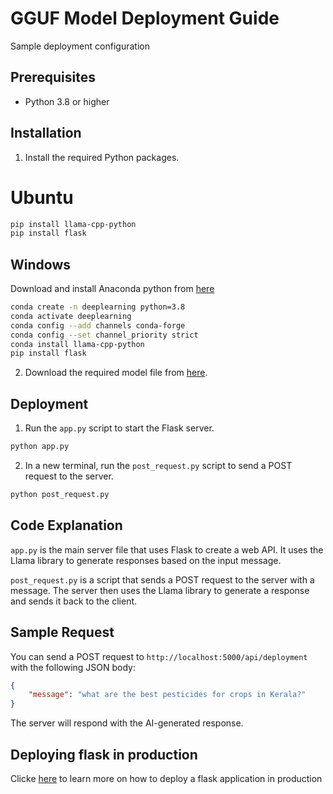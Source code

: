 # GGUF Model Deployment Guide

Sample deployment configuration

## Prerequisites

- Python 3.8 or higher

## Installation

1. Install the required Python packages.

# Ubuntu

```sh
pip install llama-cpp-python
pip install flask
```
## Windows

Download and install Anaconda python from [here](https://www.anaconda.com/download)

```sh
conda create -n deeplearning python=3.8
conda activate deeplearning
conda config --add channels conda-forge
conda config --set channel_priority strict
conda install llama-cpp-python
pip install flask
```

2. Download the required model file from [here](https://drive.google.com/file/d/13UUBxOuFUrbrTGGuPxT7WXJpldSjbqXO/view).

## Deployment

1. Run the `app.py` script to start the Flask server.

```sh
python app.py
```

2. In a new terminal, run the `post_request.py` script to send a POST request to the server.

```sh
python post_request.py
```

## Code Explanation

`app.py` is the main server file that uses Flask to create a web API. It uses the Llama library to generate responses based on the input message.

`post_request.py` is a script that sends a POST request to the server with a message. The server then uses the Llama library to generate a response and sends it back to the client.

## Sample Request

You can send a POST request to `http://localhost:5000/api/deployment` with the following JSON body:

```json
{
    "message": "what are the best pesticides for crops in Kerala?"
}
```

The server will respond with the AI-generated response.

## Deploying flask in production
Clicke [here](https://medium.com/techfront/step-by-step-visual-guide-on-deploying-a-flask-application-on-aws-ec2-8e3e8b82c4f7) to learn more on how to deploy a flask application in production

